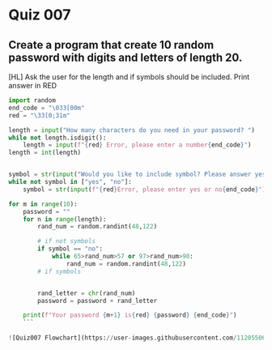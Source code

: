 # Quiz 007
## Create a program that create 10 random password with digits and letters of length 20.
[HL] Ask the user for the length and if symbols should be included. Print answer in RED
```.py
import random
end_code = "\033[00m"
red = "\33[0;31m"

length = input("How many characters do you need in your password? ")
while not length.isdigit():
    length = input(f"{red} Error, please enter a number{end_code}")
length = int(length)


symbol = str(input("Would you like to include symbol? Please answer yes or no"))
while not symbol in ["yes", "no"]:
    symbol = str(input(f"{red}Error, please enter yes or no{end_code}"))

for m in range(10):
    password = ""
    for n in range(length):
        rand_num = random.randint(48,122)

        # if not symbols
        if symbol == "no":
            while 65>rand_num>57 or 97>rand_num>90:
                rand_num = random.randint(48,122)
        # if symbols


        rand_letter = chr(rand_num)
        password = password + rand_letter

    print(f"Your password {m+1} is{red} {password} {end_code}")
    ```
    
![Quiz007 Flowchart](https://user-images.githubusercontent.com/112055062/190997897-0bc51d7f-3ea0-4684-ad0f-9180e7fed492.jpg)


